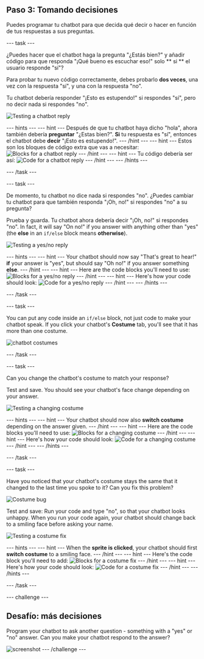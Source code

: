 ## Paso 3: Tomando decisiones

Puedes programar tu chatbot para que decida qué decir o hacer en función de tus respuestas a sus preguntas.

\--- task \---

¿Puedes hacer que el chatbot haga la pregunta "¿Estás bien?" y añadir código para que responda "¡Qué bueno es escuchar eso!" solo ** si ** el usuario responde "sí"?

Para probar tu nuevo código correctamente, debes probarlo **dos veces**, una vez con la respuesta "sí", y una con la respuesta "no".

Tu chatbot debería responder "¡Esto es estupendo!" si respondes "sí", pero no decir nada si respondes "no".

![Testing a chatbot reply](images/chatbot-if-test.png)

\--- hints \--- \--- hint \--- Después de que tu chatbot haya dicho "hola", ahora también debería **preguntar** "¿Estas bien?". **Si** tu respuesta es "sí", entonces el chatbot debe **decir** "¡Esto es estupendo!". \--- /hint \--- \--- hint \--- Estos son los bloques de código extra que vas a necesitar: ![Blocks for a chatbot reply](images/chatbot-if-blocks.png) \--- /hint \--- \--- hint \--- Tu código debería ser así: ![Code for a chatbot reply](images/chatbot-if-code.png) \--- /hint \--- \--- /hints \---

\--- /task \---

\--- task \---

De momento, tu chatbot no dice nada si respondes "no". ¿Puedes cambiar tu chatbot para que también responda "¡Oh, no!" si respondes "no" a su pregunta?

Prueba y guarda. Tu chatbot ahora debería decir "¡Oh, no!" si respondes "no". In fact, it will say "On no!" if you answer with anything other than "yes" (the **else** in an `if/else` block means **otherwise**).

![Testing a yes/no reply](images/chatbot-if-else-test.png)

\--- hints \--- \--- hint \--- Your chatbot should now say "That's great to hear!" **if** your answer is "yes", but should say "Oh no!" if you answer something **else**. \--- /hint \--- \--- hint \--- Here are the code blocks you'll need to use: ![Blocks for a yes/no reply](images/chatbot-if-else-blocks.png) \--- /hint \--- \--- hint \--- Here's how your code should look: ![Code for a yes/no reply](images/chatbot-if-else-code.png) \--- /hint \--- \--- /hints \---

\--- /task \---

\--- task \---

You can put any code inside an `if/else` block, not just code to make your chatbot speak. If you click your chatbot's **Costume** tab, you'll see that it has more than one costume.

![chatbot costumes](images/chatbot-costume-view.png)

\--- /task \---

\--- task \---

Can you change the chatbot's costume to match your response?

Test and save. You should see your chatbot's face change depending on your answer.

![Testing a changing costume](images/chatbot-costume-test.png)

\--- hints \--- \--- hint \--- Your chatbot should now also **switch costume** depending on the answer given. \--- /hint \--- \--- hint \--- Here are the code blocks you'll need to use: ![Blocks for a changing costume](images/chatbot-costume-blocks.png) \--- /hint \--- \--- hint \--- Here's how your code should look: ![Code for a changing costume](images/chatbot-costume-code.png) \--- /hint \--- \--- /hints \---

\--- /task \---

\--- task \---

Have you noticed that your chatbot's costume stays the same that it changed to the last time you spoke to it? Can you fix this problem?

![Costume bug](images/chatbot-costume-bug-test.png)

Test and save: Run your code and type "no", so that your chatbot looks unhappy. When you run your code again, your chatbot should change back to a smiling face before asking your name.

![Testing a costume fix](images/chatbot-costume-fix-test.png)

\--- hints \--- \--- hint \--- When the **sprite is clicked**, your chatbot should first **switch costume** to a smiling face. \--- /hint \--- \--- hint \--- Here's the code block you'll need to add: ![Blocks for a costume fix](images/chatbot-costume-fix-blocks.png) \--- /hint \--- \--- hint \--- Here's how your code should look: ![Code for a costume fix](images/chatbot-costume-fix-code.png) \--- /hint \--- \--- /hints \---

\--- /task \---

\--- challenge \---

## Desafío: más decisiones

Program your chatbot to ask another question - something with a "yes" or "no" answer. Can you make your chatbot respond to the answer?

![screenshot](images/chatbot-joke.png) \--- /challenge \---